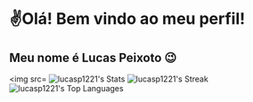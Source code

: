 # ✌️Olá! Bem vindo ao meu perfil!
## Meu nome é Lucas Peixoto 😉
<img src=
![lucasp1221's Stats](https://github-readme-stats.vercel.app/api?username=lucasp1221&theme=highcontrast&show_icons=true&hide_border=false&count_private=true)
![lucasp1221's Streak](https://github-readme-streak-stats.herokuapp.com/?user=lucasp1221&theme=highcontrast&hide_border=false)
![lucasp1221's Top Languages](https://github-readme-stats.vercel.app/api/top-langs/?username=lucasp1221&theme=highcontrast&show_icons=true&hide_border=false&layout=compact)
